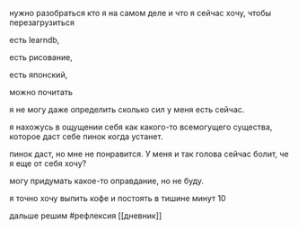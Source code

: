 нужно разобраться кто я на самом деле и что я сейчас хочу, чтобы перезагрузиться

есть learndb, 

есть рисование,

есть японский,

можно почитать

я не могу даже определить сколько сил у меня есть сейчас.

я нахожусь в ощущении себя как какого-то всемогущего существа, которое даст себе пинок когда устанет.

пинок даст, но мне не понравится. У меня и так голова сейчас болит, че я еще от себя хочу?

могу придумать какое-то оправдание, но не буду.

я точно хочу выпить кофе и постоять в тишине минут 10

дальше решим
 #рефлексия 
[[дневник]]